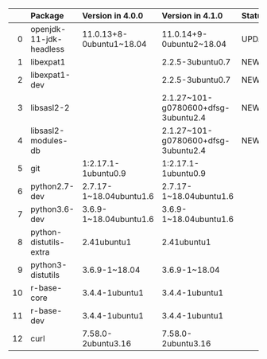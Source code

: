<!-- markdown-link-check-disable -->

|    | Package                 | Version in 4.0.0         | Version in 4.1.0                    | Status   |
|---:|:------------------------|:-------------------------|:------------------------------------|:---------|
|  0 | openjdk-11-jdk-headless | 11.0.13+8-0ubuntu1~18.04 | 11.0.14+9-0ubuntu2~18.04            | UPDATED  |
|  1 | libexpat1               |                          | 2.2.5-3ubuntu0.7                    | NEW      |
|  2 | libexpat1-dev           |                          | 2.2.5-3ubuntu0.7                    | NEW      |
|  3 | libsasl2-2              |                          | 2.1.27~101-g0780600+dfsg-3ubuntu2.4 | NEW      |
|  4 | libsasl2-modules-db     |                          | 2.1.27~101-g0780600+dfsg-3ubuntu2.4 | NEW      |
|  5 | git                     | 1:2.17.1-1ubuntu0.9      | 1:2.17.1-1ubuntu0.9                 |          |
|  6 | python2.7-dev           | 2.7.17-1~18.04ubuntu1.6  | 2.7.17-1~18.04ubuntu1.6             |          |
|  7 | python3.6-dev           | 3.6.9-1~18.04ubuntu1.6   | 3.6.9-1~18.04ubuntu1.6              |          |
|  8 | python-distutils-extra  | 2.41ubuntu1              | 2.41ubuntu1                         |          |
|  9 | python3-distutils       | 3.6.9-1~18.04            | 3.6.9-1~18.04                       |          |
| 10 | r-base-core             | 3.4.4-1ubuntu1           | 3.4.4-1ubuntu1                      |          |
| 11 | r-base-dev              | 3.4.4-1ubuntu1           | 3.4.4-1ubuntu1                      |          |
| 12 | curl                    | 7.58.0-2ubuntu3.16       | 7.58.0-2ubuntu3.16                  |          |